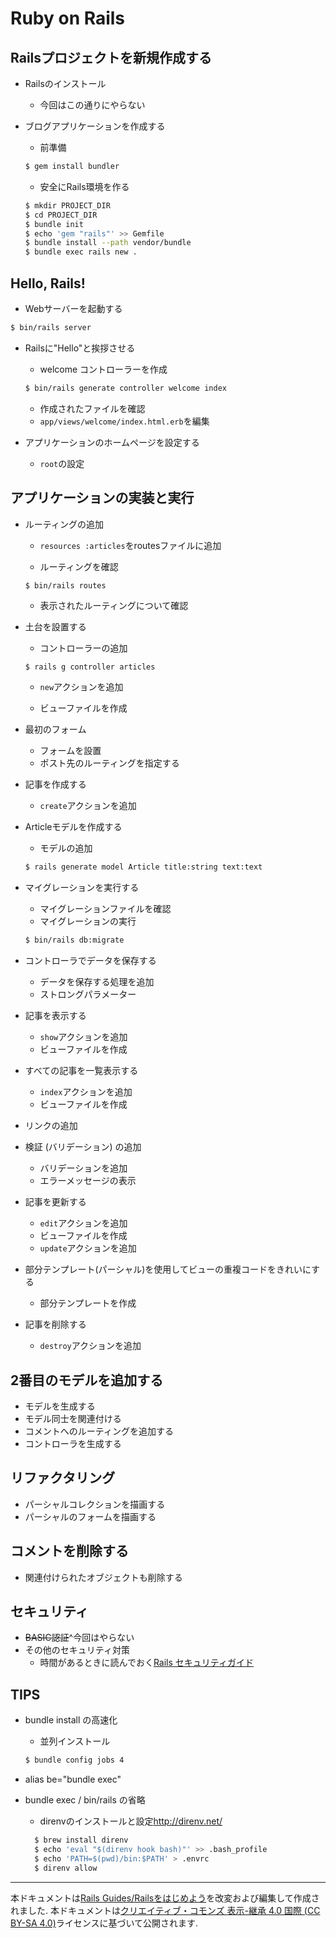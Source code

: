 Ruby on Rails
==

Railsプロジェクトを新規作成する
--
+ Railsのインストール
  + 今回はこの通りにやらない  


+ ブログアプリケーションを作成する
  + 前準備
  ```sh
  $ gem install bundler
  ```

  + 安全にRails環境を作る
  ```sh
  $ mkdir PROJECT_DIR
  $ cd PROJECT_DIR
  $ bundle init
  $ echo 'gem "rails"' >> Gemfile
  $ bundle install --path vendor/bundle
  $ bundle exec rails new .
  ```


Hello, Rails!
--
+ Webサーバーを起動する
```sh
$ bin/rails server
```

+ Railsに"Hello"と挨拶させる
  + welcome コントローラーを作成
  ```sh
  $ bin/rails generate controller welcome index
  ```
  + 作成されたファイルを確認
  + `app/views/welcome/index.html.erb`を編集


+ アプリケーションのホームページを設定する
  + `root`の設定

アプリケーションの実装と実行
--
+ ルーティングの追加
  + `resources :articles`をroutesファイルに追加

  + ルーティングを確認
  ```
  $ bin/rails routes
  ```

  + 表示されたルーティングについて確認


+ 土台を設置する
  + コントローラーの追加
  ```sh
  $ rails g controller articles
  ```

  + `new`アクションを追加

  + ビューファイルを作成


+ 最初のフォーム
  + フォームを設置
  + ポスト先のルーティングを指定する


+ 記事を作成する
  + `create`アクションを追加

+ Articleモデルを作成する
  + モデルの追加
  ```sh
  $ rails generate model Article title:string text:text
  ```


+ マイグレーションを実行する
  + マイグレーションファイルを確認
  + マイグレーションの実行
  ```sh
  $ bin/rails db:migrate
  ```


+ コントローラでデータを保存する
  + データを保存する処理を追加
  + ストロングパラメーター


+ 記事を表示する
  + `show`アクションを追加
  + ビューファイルを作成


+ すべての記事を一覧表示する
  + `index`アクションを追加
  + ビューファイルを作成


+ リンクの追加


+ 検証 (バリデーション) の追加
  + バリデーションを追加
  + エラーメッセージの表示


+ 記事を更新する
  + `edit`アクションを追加
  + ビューファイルを作成
  + `update`アクションを追加


+ 部分テンプレート(パーシャル)を使用してビューの重複コードをきれいにする
  + 部分テンプレートを作成


+ 記事を削除する
  + `destroy`アクションを追加

2番目のモデルを追加する
--
+ モデルを生成する
+ モデル同士を関連付ける
+ コメントへのルーティングを追加する
+ コントローラを生成する

リファクタリング
--
+ パーシャルコレクションを描画する
+ パーシャルのフォームを描画する

コメントを削除する
--
+ 関連付けられたオブジェクトも削除する

セキュリティ
--
+ ~~BASIC認証~~^今回はやらない
+ その他のセキュリティ対策
  + 時間があるときに読んでおく[Rails セキュリティガイド
](http://railsguides.jp/security.html)

TIPS
--
+ bundle install の高速化
  + 並列インストール
  ```sh
  $ bundle config jobs 4
  ```


+ alias be="bundle exec"


+ bundle exec / bin/rails の省略
  + direnvのインストールと設定<http://direnv.net/>
  ```sh
    $ brew install direnv
    $ echo 'eval "$(direnv hook bash)"' >> .bash_profile
    $ echo 'PATH=$(pwd)/bin:$PATH' > .envrc
    $ direnv allow
  ```


----

本ドキュメントは[Rails Guides/Railsをはじめよう](http://railsguides.jp/getting_started.html)を改変および編集して作成されました. 本ドキュメントは[クリエイティブ・コモンズ 表示-継承 4.0 国際 (CC BY-SA 4.0)](https://creativecommons.org/licenses/by-sa/4.0/deed.ja)ライセンスに基づいて公開されます.
